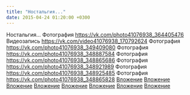 ```yaml
---
title: "Ностальгия..."
date: 2015-04-24 01:20:00 +0300
---
```


Ностальгия...
Фотография
<a class="vk-attach" href="https://vk.com/photo41076938_364405476">https://vk.com/photo41076938_364405476</a>
Видеозапись
<a class="vk-attach" href="https://vk.com/video41076938_170792624">https://vk.com/video41076938_170792624</a>
Фотография
<a class="vk-attach" href="https://vk.com/photo41076938_349409080">https://vk.com/photo41076938_349409080</a>
Фотография
<a class="vk-attach" href="https://vk.com/photo41076938_348887584">https://vk.com/photo41076938_348887584</a>
Фотография
<a class="vk-attach" href="https://vk.com/photo41076938_348865686">https://vk.com/photo41076938_348865686</a>
Фотография
<a class="vk-attach" href="https://vk.com/photo41076938_348921989">https://vk.com/photo41076938_348921989</a>
Фотография
<a class="vk-attach" href="https://vk.com/photo41076938_348925485">https://vk.com/photo41076938_348925485</a>
Фотография
<a class="vk-attach" href="https://vk.com/photo41076938_348865828">https://vk.com/photo41076938_348865828</a>
<a class="vk-attach" href="https://vk.com/photo41076938_364405476">Вложение</a>
<a class="vk-attach" href="https://vk.com/video41076938_170792624">Вложение</a>
<a class="vk-attach" href="https://vk.com/photo41076938_349409080">Вложение</a>
<a class="vk-attach" href="https://vk.com/photo41076938_348887584">Вложение</a>
<a class="vk-attach" href="https://vk.com/photo41076938_348865686">Вложение</a>
<a class="vk-attach" href="https://vk.com/photo41076938_348921989">Вложение</a>
<a class="vk-attach" href="https://vk.com/photo41076938_348925485">Вложение</a>
<a class="vk-attach" href="https://vk.com/photo41076938_348865828">Вложение</a>
